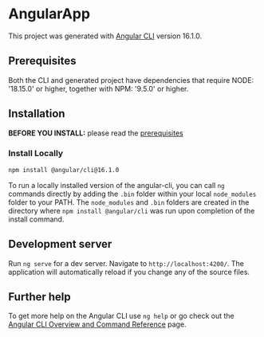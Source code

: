 # AngularApp

This project was generated with [Angular CLI](https://github.com/angular/angular-cli) version 16.1.0.


## Prerequisites

Both the CLI and generated project have dependencies that require NODE: '18.15.0' or higher, together
with NPM: '9.5.0' or higher.


## Installation

**BEFORE YOU INSTALL:** please read the [prerequisites](#prerequisites)

### Install Locally
```bash
npm install @angular/cli@16.1.0
```

To run a locally installed version of the angular-cli, you can call `ng` commands directly by adding the `.bin` folder within your local `node_modules` folder to your PATH. The `node_modules` and `.bin` folders are created in the directory where `npm install @angular/cli` was run upon completion of the install command.


## Development server


Run `ng serve` for a dev server. Navigate to `http://localhost:4200/`. The application will automatically reload if you change any of the source files.

## Further help

To get more help on the Angular CLI use `ng help` or go check out the [Angular CLI Overview and Command Reference](https://angular.io/cli) page.
